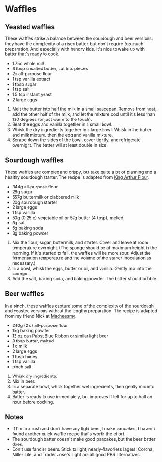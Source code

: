 # Waffles

## Yeasted waffles

These waffles strike a balance between the sourdough and beer versions: they
have the complexity of a risen batter, but don't require *too* much preparation.
And especially with hungry kids, it's nice to wake up with batter that's ready
to cook.

* 1.75c whole milk
* 8 tbsp unsalted butter, cut into pieces
* 2c all-purpose flour
* 1 tsp vanilla extract
* 1 tbsp sugar
* 1 tsp salt
* 1.5 tsp instant yeast
* 2 large eggs

1. Melt the butter into half the milk in a small saucepan. Remove from heat, add
the other half of the milk, and let the mixture cool until it's less than 120
degrees (or just warm to the touch).
2. Beat the eggs and vanilla together in a small bowl.
3. Whisk the dry ingredients together in a large bowl. Whisk in the butter and
milk mixture, then the egg and vanilla mixture.
4. Scrape down the sides of the bowl, cover tightly, and refrigerate overnight.
The batter will at least double in size.

## Sourdough waffles

These waffles are complex and crispy, but take quite a bit of planning and a
healthy sourdough starter. The recipe is adapted from [King Arthur
Flour](https://www.kingarthurflour.com/recipes/classic-sourdough-waffles-or-pancakes-recipe).

* 344g all-purpose flour
* 28g sugar
* 557g buttermilk or clabbered milk
* 20g sourdough starter
* 2 large eggs
* 1 tsp vanilla
* 50g (0.25 c) vegetable oil or 57g butter (4 tbsp), melted
* 5g salt
* 5g baking soda
* 3g baking powder

1. Mix the flour, sugar, buttermilk, and starter. Cover and leave at room
   temperature overnight. (The sponge should be at maximum height in the
   morning. If it's started to fall, the waffles will be more sour. Adjust the
   fermentation temperature and the volume of the starter inoculation as
   necessary.)
2. In a bowl, whisk the eggs, butter or oil, and vanilla. Gently mix into the
   sponge.
3. Add the salt, baking soda, and baking powder. The batter should bubble.

## Beer waffles

In a pinch, these waffles capture some of the complexity of the sourdough and
yeasted versions without the lengthy preparation. The recipe is adapted from my
friend Nick at [Macheesmo](https://www.macheesmo.com/pbr-beer-waffles/).

* 240g (2 c) all-purpose flour
* 15g baking powder
* 12 oz can Pabst Blue Ribbon or similar light beer
* 8 tbsp butter, melted
* 1 c milk
* 2 large eggs
* 1 tbsp honey
* 1 tsp vanilla
* pinch salt

1. Whisk dry ingredients.
2. Mix in beer.
3. In a separate bowl, whisk together wet ingredients, then gently mix into
   batter.
4. Batter is ready to use immediately, but improves if left for up to half an
   hour before cooking.

## Notes

* If I'm in a rush and don't have any light beer, I make pancakes. I haven't
  found another quick waffle recipe that's worth the effort.
* The sourdough batter doesn't make good pancakes, but the beer batter does.
* Don't use fancier beers. Stick to light, nearly-flavorless lagers: Corona,
  Miller Lite, and Trader Jose's Light are all good PBR alternatives.
